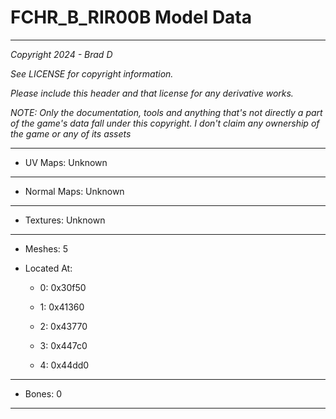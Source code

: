# FCHR_B_RIR00B Model Data

---

*Copyright 2024 - Brad D*

*See LICENSE for copyright information.*

*Please include this header and that license for any derivative works.*

*NOTE: Only the documentation, tools and anything that's not directly a part of the game's data fall under this copyright. I don't claim any ownership of the game or any of its assets*

---


* UV Maps: Unknown

---

* Normal Maps: Unknown

---

* Textures: Unknown

---

* Meshes: 5

* Located At:

  * 0: 0x30f50

  * 1: 0x41360

  * 2: 0x43770

  * 3: 0x447c0

  * 4: 0x44dd0

---

* Bones: 0

---

